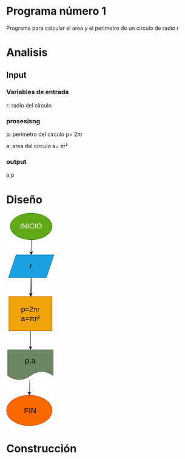 # Programa número 1
Programa para calcular el area y el perimetro de un circulo de radio r

# Analisis

## Input



### Variables de entrada
r: radio del circulo
### prosesisng
p: perimetro del circulo
p= 2πr 

a: area del circulo
a= πr² 

### output
a,p
# Diseño

![Diagrama de flujo](diagrama.png "Diagrama de flujo") 
# Construcción
